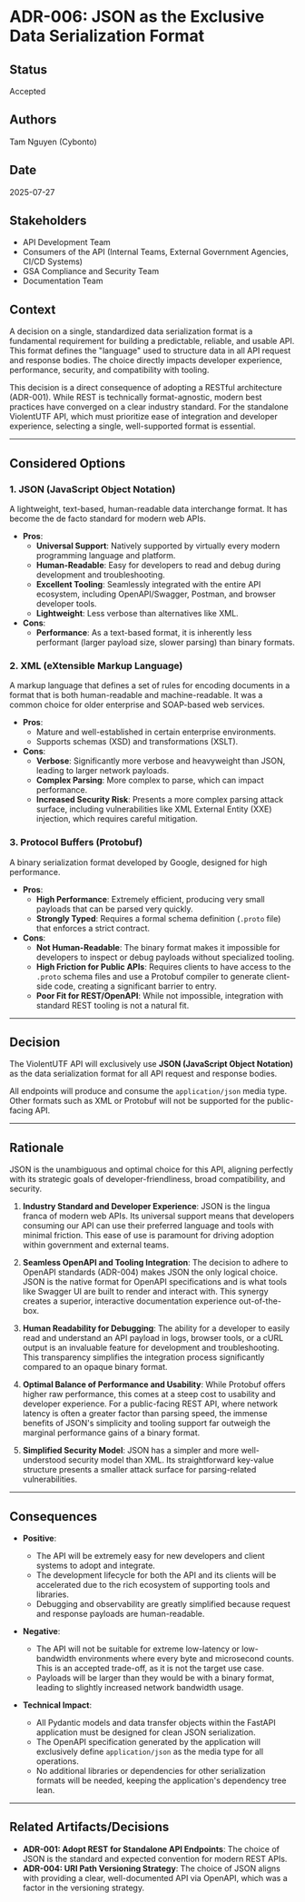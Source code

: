 # ADR-006: JSON as the Exclusive Data Serialization Format

## Status
Accepted

## Authors
Tam Nguyen (Cybonto)

## Date
2025-07-27

## Stakeholders
* API Development Team
* Consumers of the API (Internal Teams, External Government Agencies, CI/CD Systems)
* GSA Compliance and Security Team
* Documentation Team

## Context
A decision on a single, standardized data serialization format is a fundamental requirement for building a predictable, reliable, and usable API. This format defines the "language" used to structure data in all API request and response bodies. The choice directly impacts developer experience, performance, security, and compatibility with tooling.

This decision is a direct consequence of adopting a RESTful architecture (ADR-001). While REST is technically format-agnostic, modern best practices have converged on a clear industry standard. For the standalone ViolentUTF API, which must prioritize ease of integration and developer experience, selecting a single, well-supported format is essential.

---
## Considered Options

### 1. JSON (JavaScript Object Notation)
A lightweight, text-based, human-readable data interchange format. It has become the de facto standard for modern web APIs.

* **Pros**:
    * **Universal Support**: Natively supported by virtually every modern programming language and platform.
    * **Human-Readable**: Easy for developers to read and debug during development and troubleshooting.
    * **Excellent Tooling**: Seamlessly integrated with the entire API ecosystem, including OpenAPI/Swagger, Postman, and browser developer tools.
    * **Lightweight**: Less verbose than alternatives like XML.
* **Cons**:
    * **Performance**: As a text-based format, it is inherently less performant (larger payload size, slower parsing) than binary formats.

### 2. XML (eXtensible Markup Language)
A markup language that defines a set of rules for encoding documents in a format that is both human-readable and machine-readable. It was a common choice for older enterprise and SOAP-based web services.

* **Pros**:
    * Mature and well-established in certain enterprise environments.
    * Supports schemas (XSD) and transformations (XSLT).
* **Cons**:
    * **Verbose**: Significantly more verbose and heavyweight than JSON, leading to larger network payloads.
    * **Complex Parsing**: More complex to parse, which can impact performance.
    * **Increased Security Risk**: Presents a more complex parsing attack surface, including vulnerabilities like XML External Entity (XXE) injection, which requires careful mitigation.

### 3. Protocol Buffers (Protobuf)
A binary serialization format developed by Google, designed for high performance.

* **Pros**:
    * **High Performance**: Extremely efficient, producing very small payloads that can be parsed very quickly.
    * **Strongly Typed**: Requires a formal schema definition (`.proto` file) that enforces a strict contract.
* **Cons**:
    * **Not Human-Readable**: The binary format makes it impossible for developers to inspect or debug payloads without specialized tooling.
    * **High Friction for Public APIs**: Requires clients to have access to the `.proto` schema files and use a Protobuf compiler to generate client-side code, creating a significant barrier to entry.
    * **Poor Fit for REST/OpenAPI**: While not impossible, integration with standard REST tooling is not a natural fit.

---
## Decision
The ViolentUTF API will exclusively use **JSON (JavaScript Object Notation)** as the data serialization format for all API request and response bodies.

All endpoints will produce and consume the `application/json` media type. Other formats such as XML or Protobuf will not be supported for the public-facing API.

---
## Rationale
JSON is the unambiguous and optimal choice for this API, aligning perfectly with its strategic goals of developer-friendliness, broad compatibility, and security.

1.  **Industry Standard and Developer Experience**: JSON is the lingua franca of modern web APIs. Its universal support means that developers consuming our API can use their preferred language and tools with minimal friction. This ease of use is paramount for driving adoption within government and external teams.

2.  **Seamless OpenAPI and Tooling Integration**: The decision to adhere to OpenAPI standards (ADR-004) makes JSON the only logical choice. JSON is the native format for OpenAPI specifications and is what tools like Swagger UI are built to render and interact with. This synergy creates a superior, interactive documentation experience out-of-the-box.

3.  **Human Readability for Debugging**: The ability for a developer to easily read and understand an API payload in logs, browser tools, or a cURL output is an invaluable feature for development and troubleshooting. This transparency simplifies the integration process significantly compared to an opaque binary format.

4.  **Optimal Balance of Performance and Usability**: While Protobuf offers higher raw performance, this comes at a steep cost to usability and developer experience. For a public-facing REST API, where network latency is often a greater factor than parsing speed, the immense benefits of JSON's simplicity and tooling support far outweigh the marginal performance gains of a binary format.

5.  **Simplified Security Model**: JSON has a simpler and more well-understood security model than XML. Its straightforward key-value structure presents a smaller attack surface for parsing-related vulnerabilities.

---
## Consequences

* **Positive**:
    * The API will be extremely easy for new developers and client systems to adopt and integrate.
    * The development lifecycle for both the API and its clients will be accelerated due to the rich ecosystem of supporting tools and libraries.
    * Debugging and observability are greatly simplified because request and response payloads are human-readable.

* **Negative**:
    * The API will not be suitable for extreme low-latency or low-bandwidth environments where every byte and microsecond counts. This is an accepted trade-off, as it is not the target use case.
    * Payloads will be larger than they would be with a binary format, leading to slightly increased network bandwidth usage.

* **Technical Impact**:
    * All Pydantic models and data transfer objects within the FastAPI application must be designed for clean JSON serialization.
    * The OpenAPI specification generated by the application will exclusively define `application/json` as the media type for all operations.
    * No additional libraries or dependencies for other serialization formats will be needed, keeping the application's dependency tree lean.

---
## Related Artifacts/Decisions
* **ADR-001: Adopt REST for Standalone API Endpoints**: The choice of JSON is the standard and expected convention for modern REST APIs.
* **ADR-004: URI Path Versioning Strategy**: The choice of JSON aligns with providing a clear, well-documented API via OpenAPI, which was a factor in the versioning strategy.
